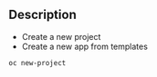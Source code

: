 Description
---
 - Create a new project 
 - Create a new app from templates


 ```
 oc new-project 
 ```



